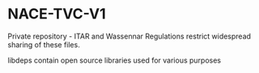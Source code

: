 # NACE-TVC-V1
Private repository - ITAR and Wassennar Regulations restrict widespread sharing of these files.

libdeps contain open source libraries used for various purposes
